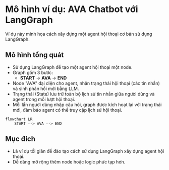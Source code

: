 # Mô hình ví dụ: AVA Chatbot với LangGraph

Ví dụ này minh họa cách xây dựng một agent hội thoại cơ bản sử dụng LangGraph.

## Mô hình tổng quát

- Sử dụng LangGraph để tạo một agent hội thoại một node.
- Graph gồm 3 bước:
    - **START** → **AVA** → **END**
- Node "AVA" đại diện cho agent, nhận trạng thái hội thoại (các tin nhắn) và sinh phản hồi mới bằng LLM.
- Trạng thái (State) lưu trữ toàn bộ lịch sử tin nhắn giữa người dùng và agent trong mỗi lượt hội thoại.
- Mỗi lần người dùng nhập câu hỏi, graph được kích hoạt lại với trạng thái mới, đảm bảo agent có thể truy cập lịch sử hội thoại.

```mermaid
flowchart LR
    START --> AVA --> END
```

## Mục đích

- Là ví dụ tối giản để đào tạo cách sử dụng LangGraph xây dựng agent hội thoại.
- Dễ dàng mở rộng thêm node hoặc logic phức tạp hơn.
